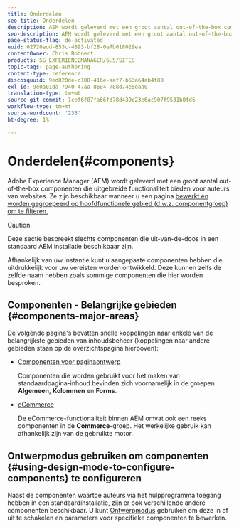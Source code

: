 ```yaml
---
title: Onderdelen
seo-title: Onderdelen
description: AEM wordt geleverd met een groot aantal out-of-the-box componenten die uitgebreide functionaliteit bieden aan auteurs van websites.
seo-description: AEM wordt geleverd met een groot aantal out-of-the-box componenten die uitgebreide functionaliteit bieden aan auteurs van websites.
page-status-flag: de-activated
uuid: 02720edd-853c-4893-bf28-0e7b018029ea
contentOwner: Chris Bohnert
products: SG_EXPERIENCEMANAGER/6.5/SITES
topic-tags: page-authoring
content-type: reference
discoiquuid: 9ed820de-c108-416e-aaf7-b63a64ab4f80
exl-id: 9e0a01da-7940-47aa-8604-788d74e5daa0
translation-type: tm+mt
source-git-commit: 1cef6f87fa66fd78d439c23e6ac907f9531b8fd6
workflow-type: tm+mt
source-wordcount: '233'
ht-degree: 1%

---
```


# Onderdelen{#components}

Adobe Experience Manager (AEM) wordt geleverd met een groot aantal out-of-the-box componenten die uitgebreide functionaliteit bieden voor auteurs van websites. Ze zijn beschikbaar wanneer u een pagina [bewerkt en worden gegroepeerd op hoofdfunctionele gebied (d.w.z. componentgroep) om te filteren.](/help/sites-classic-ui-authoring/classic-page-author-edit-content.md)

>[!CAUTION]
>
>Deze sectie bespreekt slechts componenten die uit-van-de-doos in een standaard AEM installatie beschikbaar zijn.
>
>Afhankelijk van uw instantie kunt u aangepaste componenten hebben die uitdrukkelijk voor uw vereisten worden ontwikkeld. Deze kunnen zelfs de zelfde naam hebben zoals sommige componenten die hier worden besproken.

## Componenten - Belangrijke gebieden {#components-major-areas}

De volgende pagina&#39;s bevatten snelle koppelingen naar enkele van de belangrijkste gebieden van inhoudsbeheer (koppelingen naar andere gebieden staan op de overzichtspagina hierboven):

* [Componenten voor paginaontwerp](/help/sites-classic-ui-authoring/classic-page-author-edit-mode.md)

   Componenten die worden gebruikt voor het maken van standaardpagina-inhoud bevinden zich voornamelijk in de groepen **Algemeen**, **Kolommen** en **Forms**.

* [eCommerce](/help/commerce/cif-classic/administering/ecommerce.md)

   De eCommerce-functionaliteit binnen AEM omvat ook een reeks componenten in de **Commerce**-groep. Het werkelijke gebruik kan afhankelijk zijn van de gebruikte motor.

## Ontwerpmodus gebruiken om componenten {#using-design-mode-to-configure-components} te configureren

Naast de componenten waartoe auteurs via het hulpprogramma toegang hebben in een standaardinstallatie, zijn er ook verschillende andere componenten beschikbaar. U kunt [Ontwerpmodus](/help/sites-classic-ui-authoring/classic-page-author-design-mode.md#enable-disable-components) gebruiken om deze in of uit te schakelen en parameters voor specifieke componenten te bewerken.
